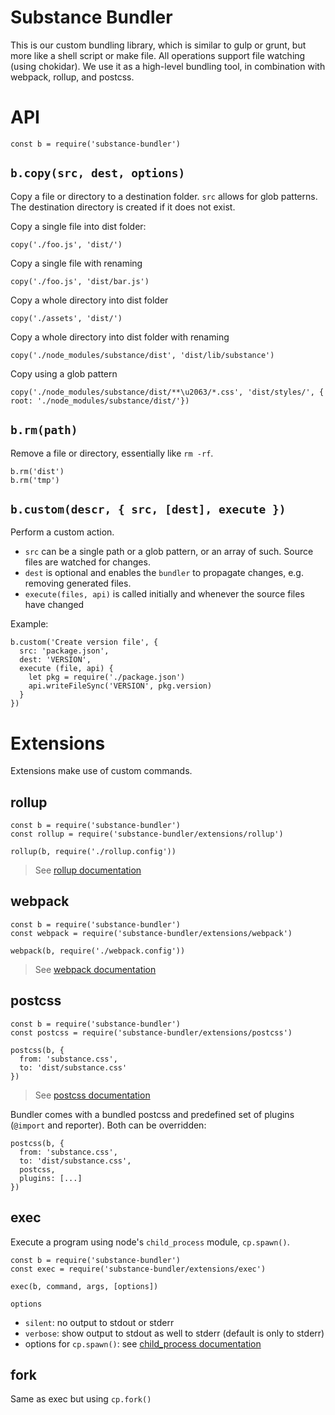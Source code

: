 # Substance Bundler

This is our custom bundling library, which is similar to gulp or grunt, but more like a shell script or make file.
All operations support file watching (using chokidar).
We use it as a high-level bundling tool, in combination with webpack, rollup, and postcss.

# API

```
const b = require('substance-bundler')
```

## `b.copy(src, dest, options)`

Copy a file or directory to a destination folder. `src` allows for glob patterns.
The destination directory is created if it does not exist.

Copy a single file into dist folder:
```
copy('./foo.js', 'dist/')
```

Copy a single file with renaming
```
copy('./foo.js', 'dist/bar.js')
```

Copy a whole directory into dist folder
```
copy('./assets', 'dist/')
```

Copy a whole directory into dist folder with renaming
```
copy('./node_modules/substance/dist', 'dist/lib/substance')
```

Copy using a glob pattern
```
copy('./node_modules/substance/dist/**\u2063/*.css', 'dist/styles/', { root: './node_modules/substance/dist/'})
```

## `b.rm(path)`

Remove a file or directory, essentially like `rm -rf`.

```
b.rm('dist')
b.rm('tmp')
```

## `b.custom(descr, { src, [dest], execute })`

Perform a custom action.
- `src` can be a single path or a glob pattern, or an array of such.
  Source files are watched for changes.
- `dest` is optional and enables the `bundler` to propagate changes, e.g. removing generated files.
- `execute(files, api)` is called initially and whenever the source files have changed

Example:
```
b.custom('Create version file', {
  src: 'package.json',
  dest: 'VERSION',
  execute (file, api) {
    let pkg = require('./package.json')
    api.writeFileSync('VERSION', pkg.version)
  }
})
```

# Extensions

Extensions make use of custom commands.

## rollup

```
const b = require('substance-bundler')
const rollup = require('substance-bundler/extensions/rollup')

rollup(b, require('./rollup.config'))
```

> See [rollup documentation](https://rollupjs.org/guide/en/#big-list-of-options)

## webpack

```
const b = require('substance-bundler')
const webpack = require('substance-bundler/extensions/webpack')

webpack(b, require('./webpack.config'))
```

> See [webpack documentation](https://webpack.js.org/configuration/)

## postcss

```
const b = require('substance-bundler')
const postcss = require('substance-bundler/extensions/postcss')

postcss(b, {
  from: 'substance.css',
  to: 'dist/substance.css'
})
```

> See [postcss documentation](http://api.postcss.org/global.html#processOptions)

Bundler comes with a bundled postcss and predefined set of plugins (`@import` and reporter).
Both can be overridden:
```
postcss(b, {
  from: 'substance.css',
  to: 'dist/substance.css',
  postcss,
  plugins: [...]
})
```

## exec

Execute a program using node's `child_process` module, `cp.spawn()`.

```
const b = require('substance-bundler')
const exec = require('substance-bundler/extensions/exec')

exec(b, command, args, [options])
```
`options`
  - `silent`: no output to stdout or stderr
  - `verbose`: show output to stdout as well to stderr (default is only to stderr)
  - options for `cp.spawn()`: see [child_process documentation](https://nodejs.org/api/child_process.html#child_process_child_process_spawn_command_args_options)

## fork

Same as exec but using `cp.fork()`

